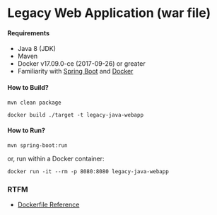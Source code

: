 
# Legacy Web Application (war file)

#### Requirements

* Java 8 (JDK)
* Maven
* Docker v17.09.0-ce (2017-09-26) or greater
* Familiarity with [Spring Boot](https://projects.spring.io/spring-boot/) and [Docker](https://docs.docker.com/engine/docker-overview/)    

#### How to Build?

```
mvn clean package
```

```
docker build ./target -t legacy-java-webapp
```

#### How to Run? 

```
mvn spring-boot:run
```

or, run within a Docker container:

```
docker run -it --rm -p 8080:8080 legacy-java-webapp
```

### RTFM

* [Dockerfile Reference](https://docs.docker.com/engine/reference/builder/)
